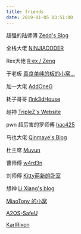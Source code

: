 ```yaml
---
title: friends
date: 2019-01-05 03:51:00
---
```


超强的陆师傅 [Zedd's Blog](https://blog.zeddyu.info/)

全栈大佬 [NINJIACODER](http://rayzhao98.top/)

Rex大佬 [R·ex / Zeng](https://www.rexskz.info/)

于老板 [善良单纯的板的小窝...](https://yuwenjie.cc/)

加一大佬 [AddOneG](http://www.addoneg.com/)

耗子哥哥 [l1nk3dHouse](http://showlinkroom.me/)

赵神 [TripleZ's Website](https://triplez.cn/)

pwn 超厉害的罗师傅 [hac425](https://www.cnblogs.com/hac425/)

马也大佬 [Qinmaye's Blog](https://qinmaye.top/)

杜主席 [Muyun](http://muyun.work/)

曹师傅 [w4rd3n](https://www.hirworld.xyz/)

刘师傅 [Kitty萌新的卧室](https://kit4y.github.io/)

想神 [Li Xiang's blog](https://blog.lixiang-io.cn/)

[MiaoTony 的小窝](https://miaotony.xyz/)

[A2OS-SafeU](https://safeu.a2os.club/)

[KarlRixon](https://blog.karlrixon.cn/)
